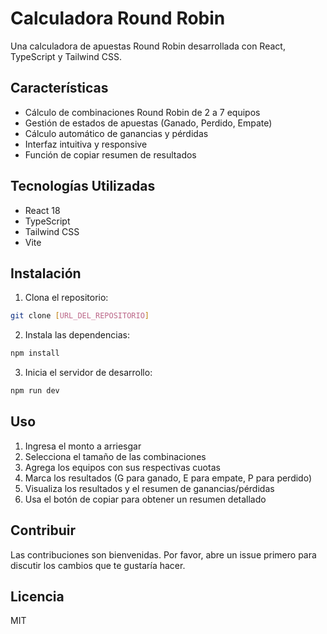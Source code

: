 # Calculadora Round Robin

Una calculadora de apuestas Round Robin desarrollada con React, TypeScript y Tailwind CSS.

## Características

- Cálculo de combinaciones Round Robin de 2 a 7 equipos
- Gestión de estados de apuestas (Ganado, Perdido, Empate)
- Cálculo automático de ganancias y pérdidas
- Interfaz intuitiva y responsive
- Función de copiar resumen de resultados

## Tecnologías Utilizadas

- React 18
- TypeScript
- Tailwind CSS
- Vite

## Instalación

1. Clona el repositorio:
```bash
git clone [URL_DEL_REPOSITORIO]
```

2. Instala las dependencias:
```bash
npm install
```

3. Inicia el servidor de desarrollo:
```bash
npm run dev
```

## Uso

1. Ingresa el monto a arriesgar
2. Selecciona el tamaño de las combinaciones
3. Agrega los equipos con sus respectivas cuotas
4. Marca los resultados (G para ganado, E para empate, P para perdido)
5. Visualiza los resultados y el resumen de ganancias/pérdidas
6. Usa el botón de copiar para obtener un resumen detallado

## Contribuir

Las contribuciones son bienvenidas. Por favor, abre un issue primero para discutir los cambios que te gustaría hacer.

## Licencia

MIT
